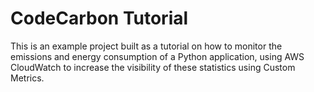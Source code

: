 # CodeCarbon Tutorial
This is an example project built as a tutorial on how to monitor the emissions and energy consumption of a Python application, using AWS CloudWatch to increase the visibility of these statistics using Custom Metrics.
